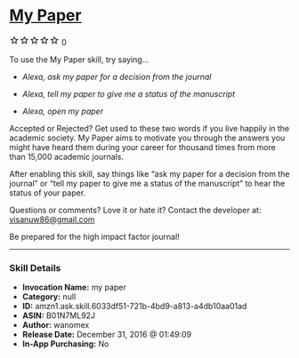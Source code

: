 # [My Paper](http://alexa.amazon.com/#skills/amzn1.ask.skill.6033df51-721b-4bd9-a813-a4db10aa01ad)
![0 stars](../../images/ic_star_border_black_18dp_1x.png)![0 stars](../../images/ic_star_border_black_18dp_1x.png)![0 stars](../../images/ic_star_border_black_18dp_1x.png)![0 stars](../../images/ic_star_border_black_18dp_1x.png)![0 stars](../../images/ic_star_border_black_18dp_1x.png) 0

To use the My Paper skill, try saying...

* *Alexa, ask my paper for a decision from the journal*

* *Alexa, tell my paper to give me a status of the manuscript*

* *Alexa, open my paper*

Accepted or Rejected?
Get used to these two words if you live happily in the academic society. My Paper aims to motivate you through the answers you might have heard them during your career for thousand times from more than 15,000 academic journals.

After enabling this skill, say things like “ask my paper for a decision from the journal” or “tell my paper to give me a status of the manuscript” to hear the status of your paper.

Questions or comments? Love it or hate it? Contact the developer at: visanuw86@gmail.com

Be prepared for the high impact factor journal!

***

### Skill Details

* **Invocation Name:** my paper
* **Category:** null
* **ID:** amzn1.ask.skill.6033df51-721b-4bd9-a813-a4db10aa01ad
* **ASIN:** B01N7ML92J
* **Author:** wanomex
* **Release Date:** December 31, 2016 @ 01:49:09
* **In-App Purchasing:** No
